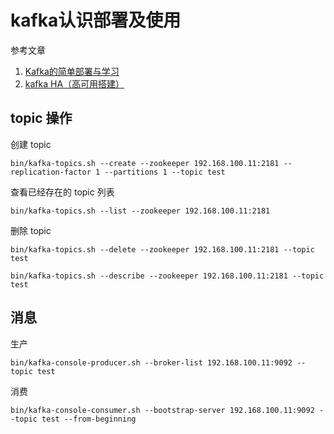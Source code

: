 # kafka认识部署及使用

参考文章

1. [Kafka的简单部署与学习](https://blog.csdn.net/SartinL/article/details/108846275)
2. [kafka HA（高可用搭建）](https://blog.csdn.net/weixin_42267009/article/details/80411215)

## topic 操作

创建 topic

```
bin/kafka-topics.sh --create --zookeeper 192.168.100.11:2181 --replication-factor 1 --partitions 1 --topic test
```

查看已经存在的 topic 列表

```
bin/kafka-topics.sh --list --zookeeper 192.168.100.11:2181
```

删除 topic

```
bin/kafka-topics.sh --delete --zookeeper 192.168.100.11:2181 --topic test
```

```
bin/kafka-topics.sh --describe --zookeeper 192.168.100.11:2181 --topic test
```

## 消息

生产

```
bin/kafka-console-producer.sh --broker-list 192.168.100.11:9092 --topic test
```

消费

```
bin/kafka-console-consumer.sh --bootstrap-server 192.168.100.11:9092 --topic test --from-beginning
```
